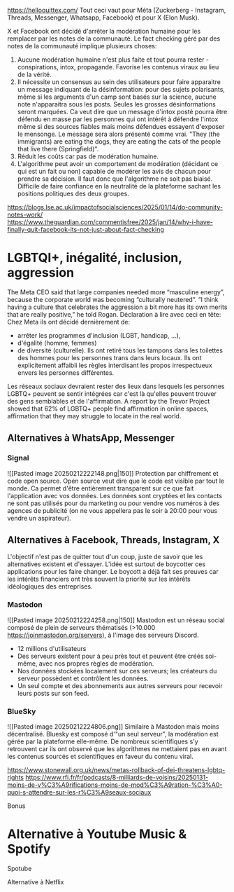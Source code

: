 https://helloquittex.com/
Tout ceci vaut pour Méta (Zuckerberg - Instagram, Threads, Messenger, Whatsapp, Facebook) et pour X (Elon Musk). 


X et Facebook ont décidé d'arrêter la modération humaine pour les remplacer par les notes de la communauté. Le fact checking géré par des notes de la communauté implique plusieurs choses:
1) Aucune modération humaine n'est plus faite et tout pourra rester - conspirations, intox, propagande. Favorise les contenus viraux au lieu de la vérité. 
2) Il nécessite un consensus au sein des utilisateurs pour faire apparaitre un message indiquant de la désinformation: pour des sujets polarisants, même si les arguments d'un camp sont basés sur la science, aucune note n'apparaitra sous les posts. Seules les grosses désinformations seront marquées. Ca veut dire que un message d'intox posté pourra être défendu en masse par les personnes qui ont intérêt à défendre l'intox même si des sources fiables mais moins défendues essayent d'exposer le mensonge. Le message sera alors présenté comme vrai. "They (the immigrants) are eating the dogs, they are eating the cats of the people that live there (Springfield)".
3) Réduit les coûts car pas de modération humaine.
4) L'algorithme peut avoir un comportement de modération (décidant ce qui est un fait ou non) capable de modérer les avis de chacun pour prendre sa décision. Il faut donc que l'algorithme ne soit pas biaisé. Difficile de faire confiance en la neutralité de la plateforme sachant les positions politiques des deux groupes.

https://blogs.lse.ac.uk/impactofsocialsciences/2025/01/14/do-community-notes-work/
https://www.theguardian.com/commentisfree/2025/jan/14/why-i-have-finally-quit-facebook-its-not-just-about-fact-checking

# LGBTQI+, inégalité, inclusion, aggression
The Meta CEO said that large companies needed more “masculine energy”, because the corporate world was becoming “culturally neutered”. “I think having a culture that celebrates the aggression a bit more has its own merits that are really positive,” he told Rogan. 
Déclaration à lire avec ceci en tête:
Chez Meta ils ont décidé dernièrement de:
- arrêter les programmes d'inclusion (LGBT, handicap, ...), 
- d'égalité (homme, femmes)
- de diversité (culturelle). 
Ils ont retiré tous les tampons dans les toilettes des hommes pour les personnes trans dans leurs locaux. Ils ont explicitement affaibli les règles interdisant les propos irrespectueux envers les personnes différentes.

Les réseaux sociaux devraient rester des lieux dans lesquels les personnes LGBTQ+ peuvent se sentir intégrées car c'est là qu'elles peuvent trouver des gens semblables et de l'affirmation.
A report by the Trevor Project showed that 62% of LGBTQ+ people find affirmation in online spaces, affirmation that they may struggle to locate in the real world.



## Alternatives à WhatsApp, Messenger
### Signal
 ![[Pasted image 20250212222148.png|150]]
 Protection par chiffrement et code open source. Open source veut dire que le code est visible par tout le monde. Ca permet d'être entièrement transparent sur ce que fait l'application avec vos données. Les données sont cryptées et les contacts ne sont pas utilisés pour du marketing ou pour vendre vos numéros à des agences de publicité (on ne vous appellera pas le soir à 20:00 pour vous vendre un aspirateur).
 

## Alternatives à Facebook, Threads, Instagram, X
L'objectif n'est pas de quitter tout d'un coup, juste de savoir que les alternatives existent et d'essayer. L'idée est surtout de boycotter ces applications pour les faire changer. Le boycott a déjà fait ses preuves car les intérêts financiers ont très souvent la priorité sur les intérêts idéologiques des entreprises.
### Mastodon 
![[Pasted image 20250212224258.png|150]]
Mastodon est un réseau social composé de plein de serveurs thématisés (>10.000 https://joinmastodon.org/servers), à l'image des serveurs Discord. 
- 12 millions d'utilisateurs
 - Des serveurs existent pour à peu près tout et peuvent être créés soi-même, avec nos propres règles de modération. 
 - Nos données stockées localement sur ces serveurs; les créateurs du serveur possèdent et contrôlent les données.
 - Un seul compte et des abonnements aux autres serveurs pour recevoir leurs posts sur son feed.

### BlueSky
![[Pasted image 20250212224806.png]]
Similaire à Mastodon mais moins décentralisé. Bluesky est composé d'"un seul serveur", la modération est gérée par la plateforme elle-même. De nombreux scientifiques s'y retrouvent car ils ont observé que les algorithmes ne mettaient pas en avant les contenus sourcés et scientifiques en faveur du contenu viral.


https://www.stonewall.org.uk/news/metas-rollback-of-dei-threatens-lgbtq-rights
https://www.rfi.fr/fr/podcasts/8-milliards-de-voisins/20250131-moins-de-v%C3%A9rifications-moins-de-mod%C3%A9ration-%C3%A0-quoi-s-attendre-sur-les-r%C3%A9seaux-sociaux


Bonus

# Alternative à Youtube Music & Spotify
Spotube

Alternative à Netflix